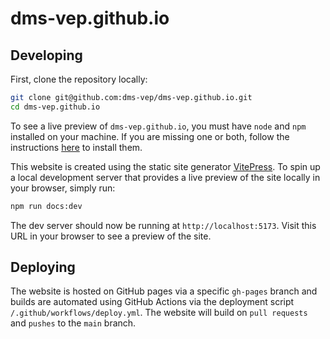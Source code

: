 # dms-vep.github.io

## Developing

First, clone the repository locally:

```bash
git clone git@github.com:dms-vep/dms-vep.github.io.git
cd dms-vep.github.io
```

To see a live preview of `dms-vep.github.io`, you must have `node` and `npm` installed on your machine. If you are missing one or both, follow the instructions [here](https://docs.npmjs.com/downloading-and-installing-node-js-and-npm) to install them.

This website is created using the static site generator [VitePress](https://vitepress.dev/). To spin up a local development server that provides a live preview of the site locally in your browser, simply run:

```bash
npm run docs:dev
```

The dev server should now be running at `http://localhost:5173`. Visit this URL in your browser to see a preview of the site.

## Deploying

The website is hosted on GitHub pages via a specific `gh-pages` branch and builds are automated using GitHub Actions via the deployment script `/.github/workflows/deploy.yml`. The website will build on `pull requests` and `pushes` to the `main` branch.
